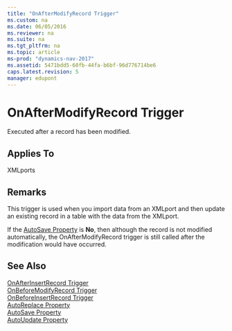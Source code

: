 ```yaml
---
title: "OnAfterModifyRecord Trigger"
ms.custom: na
ms.date: 06/05/2016
ms.reviewer: na
ms.suite: na
ms.tgt_pltfrm: na
ms.topic: article
ms-prod: "dynamics-nav-2017"
ms.assetid: 5471bdd5-60fb-44fa-b6bf-96d776714be6
caps.latest.revision: 5
manager: edupont
---
```

# OnAfterModifyRecord Trigger
Executed after a record has been modified.  
  
## Applies To  
 XMLports  
  
## Remarks  
 This trigger is used when you import data from an XMLport and then update an existing record in a table with the data from the XMLport.  
  
 If the [AutoSave Property](AutoSave-Property.md) is **No**, then although the record is not modified automatically, the OnAfterModifyRecord trigger is still called after the modification would have occurred.  
  
## See Also  
 [OnAfterInsertRecord Trigger](OnAfterInsertRecord-Trigger.md)   
 [OnBeforeModifyRecord Trigger](OnBeforeModifyRecord-Trigger.md)   
 [OnBeforeInsertRecord Trigger](OnBeforeInsertRecord-Trigger.md)   
 [AutoReplace Property](AutoReplace-Property.md)   
 [AutoSave Property](AutoSave-Property.md)   
 [AutoUpdate Property](AutoUpdate-Property.md)